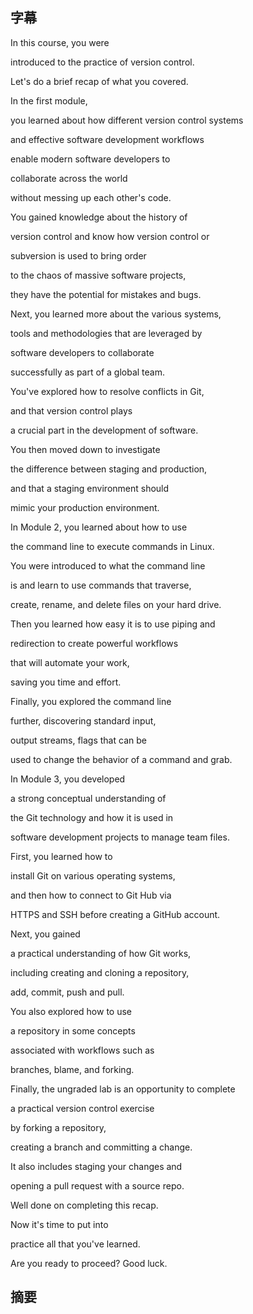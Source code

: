 ## 字幕

In this course, you were 

introduced to the practice of version control. 

Let's do a brief recap of what you covered. 

In the first module, 

you learned about how different version control systems 

and effective software development workflows 

enable modern software developers to 

collaborate across the world 

without messing up each other's code. 

You gained knowledge about the history of 

version control and know how version control or 

subversion is used to bring order 

to the chaos of massive software projects, 

they have the potential for mistakes and bugs. 

Next, you learned more about the various systems, 

tools and methodologies that are leveraged by 

software developers to collaborate 

successfully as part of a global team. 

You've explored how to resolve conflicts in Git, 

and that version control plays 

a crucial part in the development of software. 

You then moved down to investigate 

the difference between staging and production, 

and that a staging environment should 

mimic your production environment. 

In Module 2, you learned about how to use 

the command line to execute commands in Linux. 

You were introduced to what the command line 

is and learn to use commands that traverse, 

create, rename, and delete files on your hard drive. 

Then you learned how easy it is to use piping and 

redirection to create powerful workflows 

that will automate your work, 

saving you time and effort. 

Finally, you explored the command line 

further, discovering standard input, 

output streams, flags that can be 

used to change the behavior of a command and grab. 

In Module 3, you developed 

a strong conceptual understanding of 

the Git technology and how it is used in 

software development projects to manage team files. 

First, you learned how to 

install Git on various operating systems, 

and then how to connect to Git Hub via 

HTTPS and SSH before creating a GitHub account. 

Next, you gained 

a practical understanding of how Git works, 

including creating and cloning a repository, 

add, commit, push and pull. 

You also explored how to use 

a repository in some concepts 

associated with workflows such as 

branches, blame, and forking. 

Finally, the ungraded lab is an opportunity to complete 

a practical version control exercise 

by forking a repository, 

creating a branch and committing a change. 

It also includes staging your changes and 

opening a pull request with a source repo. 

Well done on completing this recap. 

Now it's time to put into 

practice all that you've learned. 

Are you ready to proceed? Good luck.
## 摘要